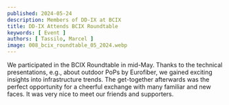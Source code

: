 ```yaml
---
published: 2024-05-24
description: Members of DD-IX at BCIX
title: DD-IX Attends BCIX Roundtable
keywords: [ Event ]
authors: [ Tassilo, Marcel ]
image: 008_bcix_roundtable_05_2024.webp
---
```


We participated in the BCIX Roundtable in mid-May. Thanks to the technical presentations, e.g., about outdoor PoPs by Eurofiber, we gained exciting insights into infrastructure trends. The get-together afterwards was the perfect opportunity for a cheerful exchange with many familiar and new faces. It was very nice to meet our friends and supporters.

